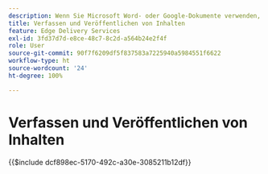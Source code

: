 ```yaml
---
description: Wenn Sie Microsoft Word- oder Google-Dokumente verwenden, wissen Sie bereits, wie Inhalte erstellt werden.
title: Verfassen und Veröffentlichen von Inhalten
feature: Edge Delivery Services
exl-id: 3fd37d7d-e8ce-48c7-8c2d-a564b24e2f4f
role: User
source-git-commit: 90f7f6209df5f837583a7225940a5984551f6622
workflow-type: ht
source-wordcount: '24'
ht-degree: 100%

---
```


# Verfassen und Veröffentlichen von Inhalten

{{$include dcf898ec-5170-492c-a30e-3085211b12df}}

